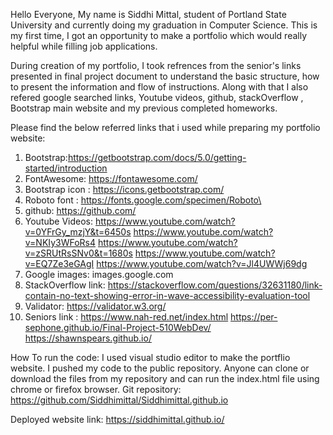 Hello Everyone, My name is Siddhi Mittal, student of Portland State University and currently doing my graduation in Computer Science.
This is my first time, I got an opportunity to make a portfolio which would really helpful while filling job applications.

During creation of my portfolio, I took refrences from the senior's links presented in final project document
to understand the basic structure, how to present the information and flow of instructions.
Along with that I also refered google searched links, Youtube videos, github, stackOverflow , Bootstrap main website and my previous completed homeworks.

Please find the below referred links that i used while preparing my portfolio website:

1. Bootstrap:https://getbootstrap.com/docs/5.0/getting-started/introduction
2. FontAwesome: https://fontawesome.com/
3. Bootstrap icon : https://icons.getbootstrap.com/
4. Roboto font : https://fonts.google.com/specimen/Roboto\
5. github: https://github.com/
6. Youtube Videos: https://www.youtube.com/watch?v=0YFrGy_mzjY&t=6450s
   https://www.youtube.com/watch?v=NKIy3WFoRs4
   https://www.youtube.com/watch?v=zSRUtRsSNv0&t=1680s
   https://www.youtube.com/watch?v=EQ7Ze3eGAgI
   https://www.youtube.com/watch?v=Jl4UWWj69dg
7. Google images: images.google.com
8. StackOverflow link: https://stackoverflow.com/questions/32631180/link-contain-no-text-showing-error-in-wave-accessibility-evaluation-tool
9. Validator: https://validator.w3.org/
10. Seniors link : https://www.nah-red.net/index.html
    https://per-sephone.github.io/Final-Project-510WebDev/
    https://shawnspears.github.io/

How To run the code:
I used visual studio editor to make the portflio website. I pushed my code to the public repository.
Anyone can clone or download the files from my repository and can run the index.html file using chrome or firefox browser.
Git repository: https://github.com/Siddhimittal/Siddhimittal.github.io

Deployed website link: https://siddhimittal.github.io/
